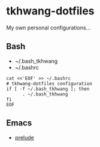 tkhwang-dotfiles
================

My own personal configurations...

## Bash

* ~/.bash_tkhwang
* ~/.bashrc

```
cat <<'EOF' >> ~/.bashrc
# tkhwang-dotfiles configuration
if [ -f ~/.bash_tkhwang ]; then
      . ~/.bash_tkhwang
fi
EOF
```
## Emacs

* [prelude](https://github.com/bbatsov/prelude)

